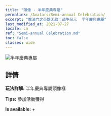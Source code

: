 ```yaml
---
title: "頭像 - 半年慶典專屬"
permalink: /Avatars/Semi-annual Celebration/
excerpt: "魔法门之英雄无敌：战争纪元  半年慶典專屬"
last_modified_at: 2021-07-27
locale: cn
ref: "Semi-annual Celebration.md"
toc: false
classes: wide
---
```

 ![半年慶典專屬](/images/a/avatarFrame_50.png)

## 詳情

 **玩法詳解:** 半年慶典專屬頭像框 

 **Tips:** 參加活動獲得 

 **Is available:**  + 

